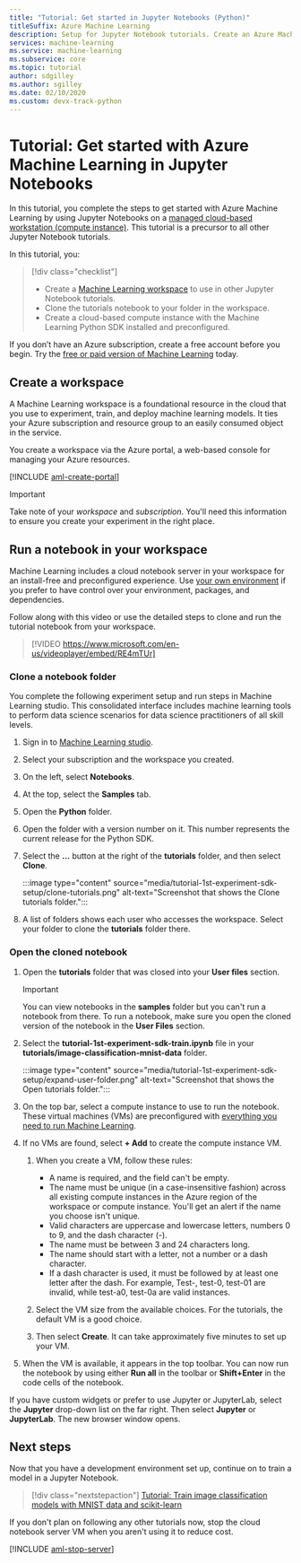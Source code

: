 ```yaml
---
title: "Tutorial: Get started in Jupyter Notebooks (Python)"
titleSuffix: Azure Machine Learning
description: Setup for Jupyter Notebook tutorials. Create an Azure Machine Learning workspace, clone Jupyter Notebooks into the workspace, and create a compute instance where you run the notebooks.
services: machine-learning
ms.service: machine-learning
ms.subservice: core
ms.topic: tutorial
author: sdgilley
ms.author: sgilley
ms.date: 02/10/2020
ms.custom: devx-track-python
---
```


# Tutorial: Get started with Azure Machine Learning in Jupyter Notebooks

In this tutorial, you complete the steps to get started with Azure Machine Learning by using Jupyter Notebooks on a [managed cloud-based workstation (compute instance)](concept-compute-instance.md). This tutorial is a precursor to all other Jupyter Notebook tutorials.

In this tutorial, you:

> [!div class="checklist"]
> * Create a [Machine Learning workspace](concept-workspace.md) to use in other Jupyter Notebook tutorials.
> * Clone the tutorials notebook to your folder in the workspace.
> * Create a cloud-based compute instance with the Machine Learning Python SDK installed and preconfigured.

If you don’t have an Azure subscription, create a free account before you begin. Try the [free or paid version of Machine Learning](https://aka.ms/AMLFree) today.

## Create a workspace

A Machine Learning workspace is a foundational resource in the cloud that you use to experiment, train, and deploy machine learning models. It ties your Azure subscription and resource group to an easily consumed object in the service.

You create a workspace via the Azure portal, a web-based console for managing your Azure resources.

[!INCLUDE [aml-create-portal](../../includes/aml-create-in-portal.md)]

>[!IMPORTANT]
> Take note of your *workspace* and *subscription*. You'll need this information to ensure you create your experiment in the right place.

## <a name="azure"></a>Run a notebook in your workspace

Machine Learning includes a cloud notebook server in your workspace for an install-free and preconfigured experience. Use [your own environment](tutorial-1st-experiment-sdk-setup-local.md) if you prefer to have control over your environment, packages, and dependencies.

 Follow along with this video or use the detailed steps to clone and run the tutorial notebook from your workspace.

> [!VIDEO https://www.microsoft.com/en-us/videoplayer/embed/RE4mTUr]

### Clone a notebook folder

You complete the following experiment setup and run steps in Machine Learning studio. This consolidated interface includes machine learning tools to perform data science scenarios for data science practitioners of all skill levels.

1. Sign in to [Machine Learning studio](https://ml.azure.com/).

1. Select your subscription and the workspace you created.

1. On the left, select **Notebooks**.

1. At the top, select the **Samples** tab.

1. Open the **Python** folder.

1. Open the folder with a version number on it. This number represents the current release for the Python SDK.

1. Select the **...** button at the right of the **tutorials** folder, and then select **Clone**.

    :::image type="content" source="media/tutorial-1st-experiment-sdk-setup/clone-tutorials.png" alt-text="Screenshot that shows the Clone tutorials folder.":::

1. A list of folders shows each user who accesses the workspace. Select your folder to clone the **tutorials**  folder there.

### <a name="open"></a>Open the cloned notebook

1. Open the **tutorials** folder that was closed into your **User files** section.

    > [!IMPORTANT]
    > You can view notebooks in the **samples** folder but you can't run a notebook from there. To run a notebook, make sure you open the cloned version of the notebook in the **User Files** section.
    
1. Select the **tutorial-1st-experiment-sdk-train.ipynb** file in your **tutorials/image-classification-mnist-data** folder.

    :::image type="content" source="media/tutorial-1st-experiment-sdk-setup/expand-user-folder.png" alt-text="Screenshot that shows the Open tutorials folder.":::

1. On the top bar, select a compute instance to use to run the notebook. These virtual machines (VMs) are preconfigured with [everything you need to run Machine Learning](concept-compute-instance.md#contents).

1. If no VMs are found, select **+ Add** to create the compute instance VM.

    1. When you create a VM, follow these rules:
 
        + A name is required, and the field can't be empty.
        + The name must be unique (in a case-insensitive fashion) across all existing compute instances in the Azure region of the workspace or compute instance. You'll get an alert if the name you choose isn't unique.
        + Valid characters are uppercase and lowercase letters, numbers 0 to 9, and the dash character (-).
        + The name must be between 3 and 24 characters long.
        + The name should start with a letter, not a number or a dash character.
        + If a dash character is used, it must be followed by at least one letter after the dash. For example, Test-, test-0, test-01 are invalid, while test-a0, test-0a are valid instances.

    1. Select the VM size from the available choices. For the tutorials, the default VM is a good choice.

    1. Then select **Create**. It can take approximately five minutes to set up your VM.

1. When the VM is available, it appears in the top toolbar. You can now run the notebook by using either **Run all** in the toolbar or **Shift+Enter** in the code cells of the notebook.

If you have custom widgets or prefer to use Jupyter or JupyterLab, select the **Jupyter** drop-down list on the far right. Then select **Jupyter** or **JupyterLab**. The new browser window opens.

## Next steps

Now that you have a development environment set up, continue on to train a model in a Jupyter Notebook.

> [!div class="nextstepaction"]
> [Tutorial: Train image classification models with MNIST data and scikit-learn](tutorial-train-models-with-aml.md)

<a name="stop-compute-instance"></a>
If you don't plan on following any other tutorials now, stop the cloud notebook server VM when you aren't using it to reduce cost.

[!INCLUDE [aml-stop-server](../../includes/aml-stop-server.md)]
